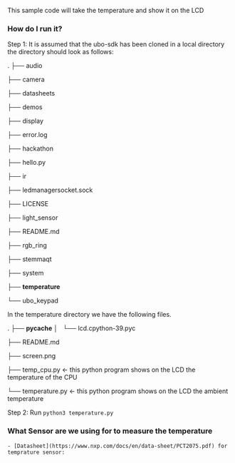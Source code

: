 This sample code will take the temperature and show it on the LCD

### How do I run it?

Step 1: It is assumed that the ubo-sdk has been cloned in a local directory
        the directory should look as follows:

.
├── audio

├── camera

├── datasheets

├── demos

├── display

├── error.log

├── hackathon

├── hello.py

├── ir

├── ledmanagersocket.sock

├── LICENSE

├── light_sensor

├── README.md

├── rgb_ring

├── stemmaqt

├── system

├── **temperature**

└── ubo_keypad
        
In the temperature directory we have the following files. 


.
├── __pycache__
│   └── lcd.cpython-39.pyc

├── README.md

├── screen.png

├── temp_cpu.py <- this python program shows on the LCD the temperature of the CPU

└── temperature.py <- this python program shows on the LCD the ambient temperature



Step 2: Run `python3 temperature.py`

### What Sensor are we using for to measure the temperature
	- [Datasheet](https://www.nxp.com/docs/en/data-sheet/PCT2075.pdf) for temprature sensor:



